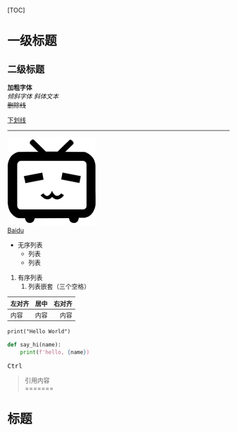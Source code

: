 [TOC]  
# 一级标题  
## 二级标题  
**加粗字体**  
*倾斜字体* _斜体文本_  
~~删除线~~  

<u>下划线</u>  

---
![Icon](./picture/bilibili.png "哔哩哔哩")  
[Baidu](https://www.baidu.com)  

- 无序列表
   + 列表
   * 列表

1. 有序列表  
   1. 列表嵌套（三个空格）

| 左对齐 | 居中 | 右对齐 |
| :--- | :---: | ---: |
|内容|内容|内容|

`print("Hello World")`  
```python
def say_hi(name):
    print(f'hello, {name})
```
<kbd>Ctrl</kbd> 

> 引用内容  
=======

# 标题  